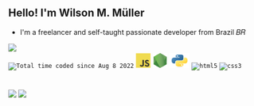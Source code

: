 ## Hello! I'm Wilson M. Müller

- I'm a  freelancer and self-taught passionate developer from Brazil 𝐵𝑅

<div>
  <img src="https://github-readme-stats.vercel.app/api/top-langs/?username=IsfetShen&theme=github_dark&&langs_count=4">
</div>


<div style="display: inline_block">
   <code><img src="https://wakatime.com/badge/user/02e03940-943c-4671-9eeb-11e081ae8380.svg" alt="Total time coded since Aug 8 2022"/></code>
   <code><img height="30" alt="Javascript" src="https://raw.githubusercontent.com/devicons/devicon/master/icons/javascript/javascript-original.svg"></code>
   <code><img height="30" alt="nodejs" src="https://raw.githubusercontent.com/github/explore/80688e429a7d4ef2fca1e82350fe8e3517d3494d/topics/nodejs/nodejs.png"></code>
   <code><img height="30" width="40" alt="Python" src="https://raw.githubusercontent.com/devicons/devicon/master/icons/python/python-original.svg"></code>
  <code><img height="30" width="40" alt="html5"src="https://cdn.jsdelivr.net/gh/devicons/devicon/icons/html5/html5-original.svg"></code>
  <code><img height="30" width="40" alt="css3" src="https://cdn.jsdelivr.net/gh/devicons/devicon/icons/css3/css3-original.svg"></code>
</div>
  
#
<div>
  <a href="https://linktr.ee/wilso_muller">
    <img src="https://img.shields.io/badge/linktree-39E09B?style=for-the-badge&logo=linktree&logoColor=white"></a>
  <a href="https://discord.gg/8NPhGt7S">
    <img src="https://img.shields.io/badge/Discord-7289DA?style=for-the-badge&logo=discord&logoColor=white"></a>
</div>
